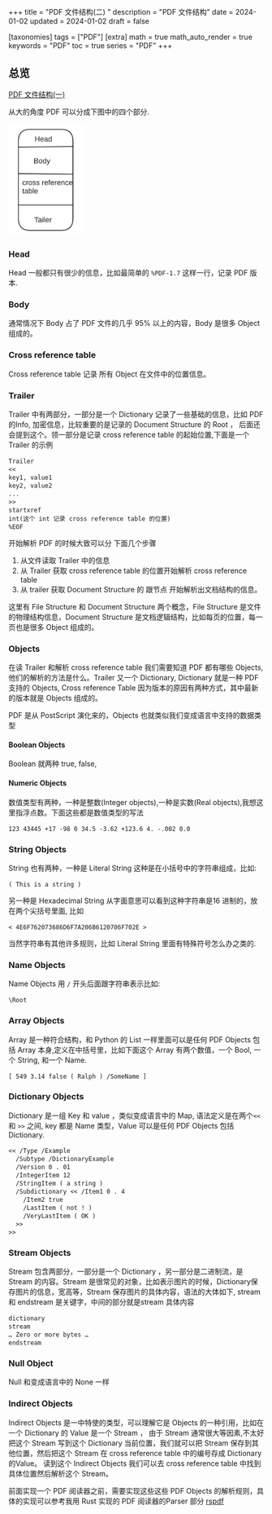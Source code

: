 +++
title = "PDF 文件结构(二) "
description = "PDF 文件结构"
date = 2024-01-02
updated = 2024-01-02
draft = false

[taxonomies]
tags = ["PDF"]
[extra]
math = true
math_auto_render = true
keywords = "PDF"
toc = true
series = "PDF"
+++

## 总览
[PDF 文件结构(一)](http://127.0.0.1:1111/pdf-overview/)

从大的角度 PDF 可以分成下图中的四个部分.

[<img src="./pdf_file_structure.png" width="150"/>](./pdf_file_structure.png)

###  Head 
 Head 一般都只有很少的信息，比如最简单的 `%PDF-1.7` 这样一行，记录 PDF 版本.

### Body
通常情况下 Body 占了 PDF 文件的几乎 95% 以上的内容，Body 是很多 Object 组成的。

### Cross reference table
Cross reference table 记录 所有 Object 在文件中的位置信息。

### Trailer
Trailer 中有两部分，一部分是一个 Dictionary 记录了一些基础的信息，比如 PDF 的Info, 加密信息，比较重要的是记录的 Document Structure 的 Root ， 后面还会提到这个。领一部分是记录 cross reference table 的起始位置,下面是一个 Trailer 的示例

```
Trailer
<<
key1, value1
key2, value2
...
>>
startxref
int(这个 int 记录 cross reference table 的位置)
%EOF

```


开始解析 PDF 的时候大致可以分 下面几个步骤
1. 从文件读取 Trailer 中的信息
2. 从 Trailer 获取 cross reference table 的位置开始解析 cross reference table
3. 从 trailer 获取 Document Structure 的 跟节点 开始解析出文档结构的信息。

这里有 File Structure 和 Document Structure 两个概念，File Structure 是文件的物理结构信息，Document Structure 是文档逻辑结构，比如每页的位置，每一页也是很多 Object 组成的。

### Objects
在读 Trailer 和解析 cross reference table 我们需要知道 PDF 都有哪些 Objects, 他们的解析的方法是什么。Trailer 又一个 Dictionary, Dictionary 就是一种 PDF 支持的 Objects, Cross reference Table 因为版本的原因有两种方式，其中最新的版本就是 Objects 组成的。

PDF  是从 PostScript 演化来的，Objects 也就类似我们变成语言中支持的数据类型

#### Boolean Objects
Boolean 就两种 true, false,

#### Numeric Objects
数值类型有两种，一种是整数(Integer objects),一种是实数(Real objects),我想这里指浮点数。下面这些都是数值类型的写法

```
123 43445 +17 -98 0 34.5 -3.62 +123.6 4. -.002 0.0
```

### String Objects
String 也有两种，一种是 Literal String 这种是在小括号中的字符串组成，比如:
```
( This is a string )
```

另一种是 Hexadecimal String 从字面意思可以看到这种字符串是16 进制的，放在两个尖括号里面, 比如
```
< 4E6F762073686D6F7A206B6120706F702E >
```

当然字符串有其他许多规则，比如 Literal String 里面有特殊符号怎么办之类的.

### Name Objects

Name Objects 用 `/` 开头后面跟字符串表示比如:
```
\Root
```

### Array Objects

Array 是一种符合结构，和 Python 的 List 一样里面可以是任何 PDF Objects 包括 Array 本身,定义在中括号里，比如下面这个 Array 有两个数值，一个 Bool, 一个 String, 和一个 Name.
```
[ 549 3.14 false ( Ralph ) /SomeName ]
```

### Dictionary Objects
Dictionary 是一组 Key 和 value ，类似变成语言中的 Map, 语法定义是在两个`<<` 和 `>>` 之间, key 都是 Name 类型，Value 可以是任何 PDF Objects 包括 Dictionary.
```
<< /Type /Example
  /Subtype /DictionaryExample
  /Version 0 . 01
  /IntegerItem 12
  /StringItem ( a string )
  /Subdictionary << /Item1 0 . 4
    /Item2 true
    /LastItem ( not ! )
    /VeryLastItem ( OK )
  >>
>>
```

### Stream Objects
Stream 包含两部分，一部分是一个 Dictionary ，另一部分是二进制流，是 Stream 的内容。Stream 是很常见的对象，比如表示图片的时候，Dictionary保存图片的信息，宽高等，Stream 保存图片的具体内容，语法的大体如下, stream 和 endstream 是关键字，中间的部分就是stream 具体内容
```
dictionary
stream
… Zero or more bytes …
endstream
```

### Null Object
Null 和变成语言中的 None 一样

### Indirect Objects 
Indirect Objects 是一中特使的类型，可以理解它是 Objects 的一种引用，比如在一个 Dictionary 的 Value 是一个 Stream ， 由于 Stream 通常很大等因素,不太好把这个 Stream 写到这个 Dictionary 当前位置，我们就可以把 Stream 保存到其他位置，然后把这个 Stream 在 cross reference table 中的编号存成 Dictionary 的Value。 读到这个 Indirect Objects 我们可以去 cross reference table 中找到具体位置然后解析这个 Stream。

前面实现一个 PDF 阅读器之前，需要实现这些这些 PDF Objects 的解析规则，具体的实现可以参考我用 Rust 实现的 PDF 阅读器的Parser 部分 [rspdf](https://github.com/rockyzhengwu/rspdf/tree/main/pdf/src/parser)



